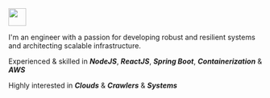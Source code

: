 <img src="https://img.shields.io/badge/Hello%20There%20!-339933?style=for-the-badge&color=02303A" height="35"/>

I'm an engineer with a passion for developing robust and resilient systems and architecting scalable infrastructure.

Experienced & skilled in ***NodeJS***, ***ReactJS***, ***Spring Boot***, ***Containerization*** & ***AWS***<br/>

Highly interested in ***Clouds*** & ***Crawlers*** & ***Systems***<br/>

<!--

Ho ho hoo looks like you found my readme
<div align="center">
<img src="https://img.shields.io/badge/Spring_Boot-white?style=for-the-badge&logo=spring-boot&logoColor=white&color=02303A" height="35"/>
<img src="https://img.shields.io/badge/Amazon_AWS-FF9900?style=for-the-badge&logo=amazonaws&logoColor=white&color=02303A" height="35"/>
<img src="https://img.shields.io/badge/React-02303A?style=for-the-badge&logo=react&logoColor=white&color=02303A" height="35"/>
<img src="https://img.shields.io/badge/redis-%23DD0031.svg?&style=for-the-badge&logo=redis&logoColor=white&color=02303A" height="35"/>
<img src="https://img.shields.io/badge/Python-white?style=for-the-badge&logo=python&logoColor=white&color=02303A" height="35"/>
<img src="https://img.shields.io/badge/Docker-02303A?style=for-the-badge&logo=docker&logoColor=white&color=02303A" height="35"/>
</div>

 -->
